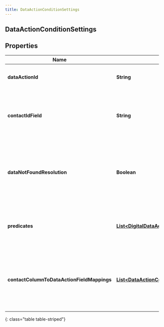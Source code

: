 ```yaml
---
title: DataActionConditionSettings
---
```

## DataActionConditionSettings


## Properties

| Name | Type | Description | Notes |
| ------------ | ------------- | ------------- | ------------- |
| **dataActionId** | <!----><!---->**String**<!----> | The Data Action Id to use for this condition. |  |
| **contactIdField** | <!----><!---->**String**<!----> | The input field from the data action that the contactId will be passed into. |  [optional] |
| **dataNotFoundResolution** | <!----><!---->**Boolean**<!----> | The result of this condition if the data action returns a result indicating there was no data. |  |
| **predicates** | <!----><!---->[**List&lt;DigitalDataActionConditionPredicate&gt;**](DigitalDataActionConditionPredicate.html)<!----> | A list of predicates defining the comparisons to use for this condition. |  [optional] |
| **contactColumnToDataActionFieldMappings** | <!----><!---->[**List&lt;DataActionContactColumnFieldMapping&gt;**](DataActionContactColumnFieldMapping.html)<!----> | A list of mappings defining which contact data fields will be passed to which data action input fields. |  [optional] |
{: class="table table-striped"}



